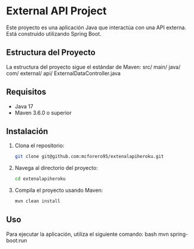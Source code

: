 # External API Project

Este proyecto es una aplicación Java que interactúa con una API externa. Está construido utilizando Spring Boot.

## Estructura del Proyecto

La estructura del proyecto sigue el estándar de Maven:
src/
main/
java/
com/
external/
api/
ExternalDataController.java

## Requisitos

- Java 17
- Maven 3.6.0 o superior

## Instalación

1. Clona el repositorio:

   ```bash
   git clone git@github.com:mcforero95/extenalapiheroku.git
   ```

2. Navega al directorio del proyecto:

   ```bash
   cd extenalapiheroku
   ```

3. Compila el proyecto usando Maven:

   ```bash
   mvn clean install
   ```

## Uso

Para ejecutar la aplicación, utiliza el siguiente comando:
bash
mvn spring-boot:run